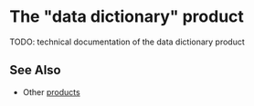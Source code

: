 # The "data dictionary" product

TODO: technical documentation of the data dictionary product

## See Also

- Other [products](../README.md)

